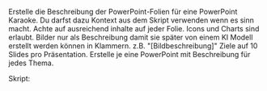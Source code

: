 Erstelle die Beschreibung der PowerPoint-Folien für eine PowerPoint Karaoke. Du darfst dazu Kontext aus dem Skript verwenden wenn es sinn macht. Achte auf ausreichend inhalte auf jeder Folie. Icons und Charts sind erlaubt. Bilder nur als Beschreibung damit sie später von einem KI Modell erstellt werden können in Klammern. z.B. "[Bildbeschreibung]" Ziele auf 10 Slides pro Präsentation.
Erstelle je eine PowerPoint mit Beschreibung für jedes Thema.
<Thema>

Skript:
<Skript>
